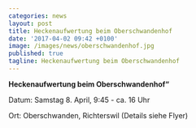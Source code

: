```yaml
---
categories: news
layout: post
title: Heckenaufwertung beim Oberschwandenhof
date: '2017-04-02 09:42 +0100'
image: /images/news/oberschwandenhof.jpg
published: true
tagline: Heckenaufwertung beim Oberschwandenhof
---
```


**Heckenaufwertung beim Oberschwandenhof“**

Datum: Samstag 8. April, 9:45 - ca. 16 Uhr

Ort:   Oberschwanden, Richterswil (Details siehe Flyer)
